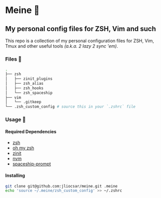 # Meine :boar:

## My personal config files for ZSH, Vim and such

This repo is a collection of my personal configuration files for ZSH, Vim, Tmux and other useful tools _(a.k.a. 2 lazy 2 sync 'em)_.

### Files :evergreen_tree:

```bash
.
├── zsh
│   ├── zinit_plugins
│   ├── zsh_alias
│   ├── zsh_hooks
│   └── zsh_spaceship
├── vim
│   └── .gitkeep
└── .zsh_custom_config # source this in your `.zshrc` file
```

### Usage :ninja:

#### Required Dependencies

- [zsh](https://www.zsh.org/)
- [oh my zsh](https://ohmyz.sh/)
- [zinit](https://github.com/zdharma-continuum/zinit)
- [nvm](https://github.com/nvm-sh/nvm/blob/master/README.md)
- [spaceship-prompt](https://github.com/spaceship-prompt/spaceship-prompt)

#### Installing

```bash
git clone git@github.com:jliocsar/meine.git .meine
echo 'source ~/.meine/zsh_custom_config' >> ~/.zshrc
```

